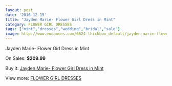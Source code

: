 ```yaml
---
layout: post
date: '2016-12-15'
title: "Jayden Marie- Flower Girl Dress in Mint"
category: FLOWER GIRL DRESSES
tags: ["mint","dresses","wedding","bridal","sale"]
image: http://www.eudances.com/6624-thickbox_default/jayden-marie-flower-girl-dress-in-mint.jpg
---
```

Jayden Marie- Flower Girl Dress in Mint

On Sales: **$209.99**
<a href="https://www.eudances.com/en/flower-girl-dresses/2436-jayden-marie-flower-girl-dress-in-mint.html"><amp-img layout="responsive" width="600" height="600" src="//www.eudances.com/6624-thickbox_default/jayden-marie-flower-girl-dress-in-mint.jpg" alt="Jayden Marie- Flower Girl Dress in Mint 0" /></a>

Buy it: [Jayden Marie- Flower Girl Dress in Mint](https://www.eudances.com/en/flower-girl-dresses/2436-jayden-marie-flower-girl-dress-in-mint.html "Jayden Marie- Flower Girl Dress in Mint")

View more: [FLOWER GIRL DRESSES](https://www.eudances.com/en/30-flower-girl-dresses "FLOWER GIRL DRESSES")